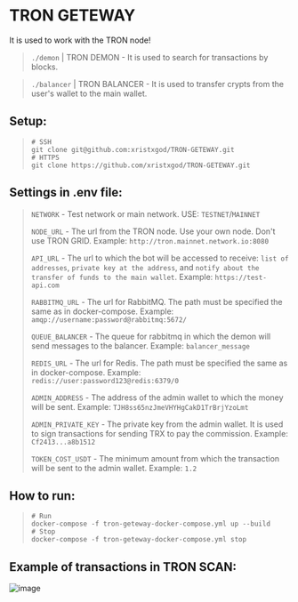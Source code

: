 # TRON GETEWAY
It is used to work with the TRON node!

> `./demon` | TRON DEMON - It is used to search for transactions by blocks.

> `./balancer` | TRON BALANCER - It is used to transfer crypts from the user's wallet to the main wallet.

## Setup:
>```shell
> # SSH
> git clone git@github.com:xristxgod/TRON-GETEWAY.git
> # HTTPS
> git clone https://github.com/xristxgod/TRON-GETEWAY.git
>```

## Settings in .env file:
> `NETWORK` - Test network or main network. USE: `TESTNET`/`MAINNET` 
> 
> `NODE_URL` - The url from the TRON node. Use your own node. Don't use TRON GRID. Example: `http://tron.mainnet.network.io:8080`
> 
> `API_URL` - The url to which the bot will be accessed to receive: `list of addresses`, `private key at the address`, and `notify about the transfer of funds to the main wallet`. Example: `https://test-api.com`
> 
> `RABBITMQ_URL` - The url for RabbitMQ. The path must be specified the same as in docker-compose. Example: `amqp://username:password@rabbitmq:5672/` 
> 
> `QUEUE_BALANCER` - The queue for rabbitmq in which the demon will send messages to the balancer. Example: `balancer_message` 
> 
> `REDIS_URL` - The url for Redis. The path must be specified the same as in docker-compose. Example: `redis://user:password123@redis:6379/0` 
> 
> `ADMIN_ADDRESS` - The address of the admin wallet to which the money will be sent. Example: `TJH8ss65nzJmeVHYHgCakD1TrBrjYzoLmt` 
> 
> `ADMIN_PRIVATE_KEY` - The private key from the admin wallet. It is used to sign transactions for sending TRX to pay the commission. Example: `Cf2413...a8b1512` 
> 
> `TOKEN_COST_USDT` - The minimum amount from which the transaction will be sent to the admin wallet. Example: `1.2`

## How to run:
> ```shell
> # Run
> docker-compose -f tron-geteway-docker-compose.yml up --build
> # Stop
> docker-compose -f tron-geteway-docker-compose.yml stop
> ```

## Example of transactions in TRON SCAN:
<!-- ![image](https://user-images.githubusercontent.com/84931791/173503232-97d90d7f-e2b2-4d4f-bb55-3785993d3bff.png) -->
![image](https://user-images.githubusercontent.com/84931791/173518832-01766a04-7696-4c40-b5e2-52b044f5dfef.png)
